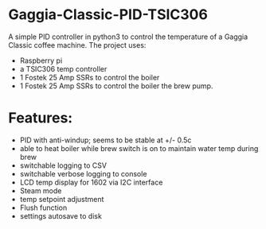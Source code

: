 # Gaggia-Classic-PID-TSIC306
A simple PID controller in python3 to control the temperature of a Gaggia Classic coffee machine.
The project uses:
- Raspberry pi 
- a TSIC306 temp controller  
- 1 Fostek 25 Amp SSRs to control the boiler
- 1 Fostek 25 Amp SSRs to control the boiler the brew pump.

# Features:
- PID with anti-windup; seems to be stable at +/- 0.5c
- able to heat boiler while brew switch is on to maintain water temp during brew
- switchable logging to CSV
- switchable verbose logging to console
- LCD temp display for 1602 via I2C interface
- Steam mode
- temp setpoint adjustment
- Flush function
- settings autosave to disk
